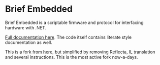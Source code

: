 Brief Embedded
==============

Brief Embedded is a scriptable firmware and protocol for interfacing hardware with .NET.

[Full documentation here](extras/Documents/README.md). The code itself contains literate style documentation as well.

This is a fork [from here](http://github.com/ashleyf/brief/tree/gh-pages/embedded), but simplified by removing Reflecta, IL translation and several instructions. This is the most active fork now-a-days.
